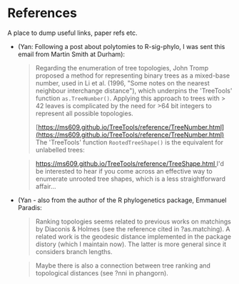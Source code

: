 # References

A place to dump useful links, paper refs etc.

* (Yan: Following a post about polytomies to R-sig-phylo, I was sent this email from Martin Smith at Durham):

	> Regarding the enumeration of tree topologies, John Tromp proposed a method
for representing binary trees as a mixed-base number, used in Li et al.
(1996, "Some notes on the nearest neighbour interchange distance"), which
underpins the 'TreeTools' function `as.TreeNumber()`. Applying this
approach to trees with > 42 leaves is complicated by the need for >64 bit
integers to represent all possible topologies.
	>
	> [https://ms609.github.io/TreeTools/reference/TreeNumber.html](https://ms609.github.io/TreeTools/reference/TreeNumber.html)
The 'TreeTools' function `RootedTreeShape()` is the equivalent for
unlabelled trees:

	> [https://ms609.github.io/TreeTools/reference/TreeShape.html
](https://ms609.github.io/TreeTools/reference/TreeNumber.html) I'd be interested to hear if you come across an effective way to enumerate
unrooted tree shapes, which is a less straightforward affair...

* (Yan - also from the author of the R phylogenetics package, Emmanuel Paradis:
	> Ranking topologies seems related to previous works on matchings by Diaconis & Holmes (see the reference cited in ?as.matching). A related work is the geodesic distance implemented in the package distory (which I maintain now). The latter is more general since it considers branch lengths.

	> Maybe there is also a connection between tree ranking and topological distances (see ?nni in phangorn).

